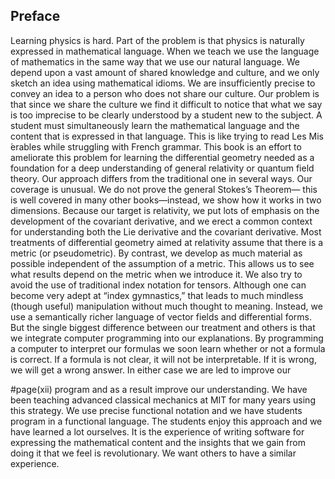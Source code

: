 ## Preface

Learning physics is hard. Part of the problem is that physics is naturally expressed in mathematical language. When we teach we use the language of mathematics in the same way that we use our natural language. We depend upon a vast amount of shared knowledge and culture, and we only sketch an idea using mathematical idioms. We are insufficiently precise to convey an idea to a person who does not share our culture. Our problem is that since we share the culture we find it difficult to notice that what we say is too imprecise to be clearly understood by a student new to the subject. A student must simultaneously learn the mathematical language and the content that is expressed in that language. This is like trying to read Les Mis ́erables while struggling with French grammar.
This book is an effort to ameliorate this problem for learning the differential geometry needed as a foundation for a deep understanding of general relativity or quantum field theory. Our approach differs from the traditional one in several ways. Our coverage is unusual. We do not prove the general Stokes’s Theorem— this is well covered in many other books—instead, we show how it works in two dimensions. Because our target is relativity, we put lots of emphasis on the development of the covariant derivative, and we erect a common context for understanding both the Lie derivative and the covariant derivative. Most treatments of differential geometry aimed at relativity assume that there is a metric (or pseudometric). By contrast, we develop as much material as possible independent of the assumption of a metric. This allows us to see what results depend on the metric when we introduce it. We also try to avoid the use of traditional index notation for tensors. Although one can become very adept at “index gymnastics,” that leads to much mindless (though useful) manipulation without much thought to meaning. Instead, we use a semantically richer language of vector fields and differential forms.
But the single biggest difference between our treatment and others is that we integrate computer programming into our explanations. By programming a computer to interpret our formulas we soon learn whether or not a formula is correct. If a formula is not clear, it will not be interpretable. If it is wrong, we will get a wrong answer. In either case we are led to improve our

#page(xii)
 program and as a result improve our understanding. We have been teaching advanced classical mechanics at MIT for many years using this strategy. We use precise functional notation and we have students program in a functional language. The students enjoy this approach and we have learned a lot ourselves. It is the experience of writing software for expressing the mathematical content and the insights that we gain from doing it that we feel is revolutionary. We want others to have a similar experience.
